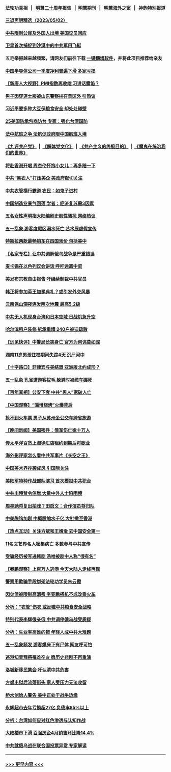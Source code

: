#### [法轮功真相](https://github.com/gfw-breaker/truth/blob/master/README.md?t=0) &nbsp;&nbsp;|&nbsp;&nbsp; [明慧二十周年报告](https://github.com/gfw-breaker/mh-reports/blob/master/README.md?t=0) &nbsp;&nbsp;|&nbsp;&nbsp;[明慧期刊](https://github.com/gfw-breaker/mh-qikan) &nbsp;&nbsp;|&nbsp;&nbsp; [明慧海外之窗](https://github.com/gfw-breaker/mh-news/blob/master/README.md?t=0) &nbsp;&nbsp;|&nbsp;&nbsp; [神韵特别报道](https://github.com/gfw-breaker/mh-news/blob/master/shenyun.md?t=0)
#### [三退声明精选（2023/05/02）](../pages/nsc413/n13986952.md?t=05031243) 
#### [中共限制公民及外国人出境 美国议员回应](../pages/nsc413/n13986880.md?t=05031243) 
#### [卫星首次捕捉到沙漠中的中共军用飞艇](../pages/nsc413/n13986871.md?t=05031243) 
#### 五毛举报越来越频繁，请网友们前往下载 [一键翻墙软件](https://github.com/gfw-breaker/ssr-accounts)，并将此项目推荐给亲友
#### [中国半导体公司一季度净利普遍下滑 多家亏损](../pages/nsc413/n13986832.md?t=05031243) 
#### [【新唐人大视野】PMI指数再收缩 习讲话露馅？](../pages/nsc413/n13986651.md?t=05031243) 
#### [男子因穿道士服被山东警察拦在景区外 引热议](../pages/nsc413/n13986831.md?t=05031243) 
#### [习近平要多种大豆保粮食安全 却处处碰壁](../pages/nsc413/n13986781.md?t=05031243) 
#### [25美国防承包商访台 专家：强化台湾国防](../pages/nsc413/n13986364.md?t=05031243) 
#### [法中航班之争 法航促政府限中国航班入境](../pages/nsc413/n13986748.md?t=05031243) 
#### [《九评共产党》](https://github.com/begood0513/9ping.md/blob/master/README.md) &nbsp;|&nbsp; [《解体党文化》](../../../../jtdwh.md/blob/master/README.md)  &nbsp;|&nbsp; [《共产主义的终极目的》](../../../../gczydzjmd.md/blob/master/README.md) &nbsp;|&nbsp; [《魔鬼在统治我们的世界》](../../../../mgztzwmdsj.md/blob/master/README.md) 
#### [将赴香港开唱 周杰伦怀抱小女儿：再多陪一下](../pages/nsc413/n13986717.md?t=05031243) 
#### [中共“黑衣人”打压美企 美政府密切关注](../pages/nsc413/n13986736.md?t=05031243) 
#### [中共农管横行霸道 农民：如鬼子进村](../pages/nsc413/n13985993.md?t=05031243) 
#### [中国制造业景气回落 学者：经济复苏需3因素](../pages/nsc413/n13986068.md?t=05031243) 
#### [五名女性声明指大陆编剧史航性骚扰 网络热议](../pages/nsc413/n13986678.md?t=05031243) 
#### [五一乱象 游客度假区溺水死亡 艺术展虚假宣传](../pages/nsc413/n13986679.md?t=05031243) 
#### [特斯拉两款最畅销车在四国涨价 包括美中](../pages/nsc413/n13986728.md?t=05031243) 
#### [【名家专栏】让中共调解俄乌战争是严重错误](../pages/nsc413/n13986532.md?t=05031243) 
#### [麦卡锡在以色列议会讲话 呼吁远离中资](../pages/nsc413/n13986703.md?t=05031243) 
#### [美发布宗教自由报告 吁继续制裁中共官员](../pages/nsc413/n13986700.md?t=05031243) 
#### [韩正将参加英王加冕典礼？或引发外交风暴](../pages/nsc413/n13986698.md?t=05031243) 
#### [云南保山深夜连发两次地震 最高5.2级](../pages/nsc413/n13986556.md?t=05031243) 
#### [中共无人机现身台湾和日本空域 日战机急升空](../pages/nsc413/n13986533.md?t=05031243) 
#### [哈尔滨租户装修 拆承重墙 240户被迫疏散](../pages/nsc413/n13986414.md?t=05031243) 
#### [【远见快评】中警局长突身亡 官方为何讳莫如深](../pages/nsc413/n13986628.md?t=05031243) 
#### [湖南11岁男孩住校期间失踪4天 沉尸河中](../pages/nsc413/n13986500.md?t=05031243) 
#### [【十字路口】菲律宾与美结盟 亚洲版北约成形？](../pages/nsc413/n13986545.md?t=05031243) 
#### [五一乱象 孔雀遭游客拔毛 躲避时被缆车碾死](../pages/nsc413/n13986480.md?t=05031243) 
#### [【百年真相】公安下套 中共“恩人”家破人亡](../pages/nsc413/n13986055.md?t=05031243) 
#### [【中国观察】“淄博烧烤”火爆背后](../pages/nsc413/n13986307.md?t=05031243) 
#### [抢不到火车票 男子从苏州坐公交车跨省旅游](../pages/nsc413/n13986391.md?t=05031243) 
#### [【晚间新闻】美国密件：俄军伤亡逾十万人](../pages/nsc413/n13986397.md?t=05031243) 
#### [传太平洋百货上海徐汇店租约到期后将歇业](../pages/nsc413/n13986266.md?t=05031243) 
#### [海外影评家怎么看中共军事片《长空之王》](../pages/nsc413/n13986168.md?t=05031243) 
#### [中国美术界抄袭成风 引国际关注](../pages/nsc413/n13986221.md?t=05031243) 
#### [美陆军特种作战部队演习 首次模拟中共犯台](../pages/nsc413/n13985963.md?t=05031243) 
#### [中共出境禁令倍增 大量中外人士陷困境](../pages/nsc413/n13986110.md?t=05031243) 
#### [周星驰将复出拍戏？田启文：合作演员将归队](../pages/nsc413/n13986097.md?t=05031243) 
#### [中美脱钩加剧 中概股缩水千亿 大批撤至香港](../pages/nsc413/n13986025.md?t=05031243) 
#### [【热点互动】关注方斌和王靖渝 去中国安全第一](../pages/nsc413/n13986095.md?t=05031243) 
#### [11名文艺界名人密集病亡 多数参与中共宣传](../pages/nsc413/n13986093.md?t=05031243) 
#### [受骗经历被写进韩剧 汤唯被剧中人称“很有名”](../pages/nsc413/n13986058.md?t=05031243) 
#### [【秦鹏观察】上百万人逃港 今天大陆人走线再现](../pages/nsc413/n13986092.md?t=05031243) 
#### [警察用欺骗手段绑架法轮功学员朱云霞](../pages/nsc413/n13985959.md?t=05031243) 
#### [因欠债被限制高消费 李亚鹏搭机不成改乘火车](../pages/nsc413/n13986000.md?t=05031243) 
#### [分析：“农管”伤农 或反噬中共粮食安全战略](../pages/nsc413/n13985998.md?t=05031243) 
#### [特别代表李辉很亲俄 中共调停俄乌战受质疑](../pages/nsc413/n13986053.md?t=05031243) 
#### [分析：失业率高谁的错 年轻人成中共大难题](../pages/nsc413/n13986019.md?t=05031243) 
#### [五一乱象频发 游客爆床下有尸体 网友呼可怕](../pages/nsc413/n13985960.md?t=05031243) 
#### [逃港知青拜祭罹难卒友 愿历史悲剧不再重演](../pages/nsc413/n13985618.md?t=05031243) 
#### [洛城新移民集会 吁认清中共危害](../pages/nsc413/n13986012.md?t=05031243) 
#### [方斌出狱后流落街头 家人受压力无法收留](../pages/nsc413/n13981951.md?t=05031243) 
#### [桥水创始人警告 美中正处于战争边缘](../pages/nsc413/n13985900.md?t=05031243) 
#### [永辉超市去年亏损超27亿 负债率85%以上](../pages/nsc413/n13985841.md?t=05031243) 
#### [分析：台湾如何应对红色渗透与认知作战](../pages/nsc413/n13985598.md?t=05031243) 
#### [大陆楼市下滑 百强房企4月销售环比降14.4%](../pages/nsc413/n13985840.md?t=05031243) 
#### [中共就俄乌战在联合国投票异常 专家解读](../pages/nsc413/n13985813.md?t=05031243) 

----
#### [ >>> 更早内容 <<< ](../indexes/nsc413-earlier.md)
